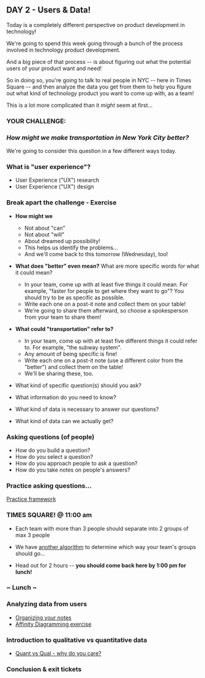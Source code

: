## DAY 2 - Users & Data!

Today is a completely different perspective on product development in technology!

We're going to spend this week going through a bunch of the process involved in technology product development.

And a big piece of that process -- is about figuring out what the potential users of your product want and need!

So in doing so, you're going to talk to real people in NYC -- here in Times Square -- and then analyze the data you get from them to help you figure out what kind of technology product you want to come up with, as a team!

This is a lot more complicated than it *might* seem at first...

### **YOUR CHALLENGE:**
### *How might we make transportation in New York City better?*

We're going to consider this question in a few different ways today.

### What is "user experience"?

* User Experience ("UX") research
* User Experience ("UX") design

### Break apart the challenge - Exercise

* **How might we**
  * Not about "can"
  * Not about "will"
  * About dreamed up possibility!
  * This helps us identify the problems...
  * And we'll come back to this tomorrow (Wednesday), too!

* **What does "better" even mean?** What are more specific words for what it could mean?
  * In your team, come up with at least five things it could mean. For example, "faster for people to get where they want to go"? You should try to be as specific as possible.
  * Write each one on a post-it note and collect them on your table!
  * We're going to share them afterward, so choose a spokesperson from your team to share them!

* **What could "transportation" refer to?**
  * In your team, come up with at least five different things it could refer to. For example, "the subway system".
  * Any amount of being specific is fine!
  * Write each one on a post-it note (use a different color from the "better") and collect them on the table!
  * We'll be sharing these, too.

* What kind of specific question(s) should you ask?
* What information do you need to know?
* What kind of data is necessary to answer our questions?
* What kind of data can we actually get?

### Asking questions (of people)

* How do you build a question?
* How do you select a question?
* How do you approach people to ask a question?
* How do you take notes on people's answers?


### Practice asking questions...

[Practice framework](day_2_exercise_2.md)

### TIMES SQUARE! @ 11:00 am

* Each team with more than 3 people should separate into 2 groups of max 3 people
* We have [another algorithm]() to determine which way your team's groups should go...

* Head out for 2 hours -- **you should come back here by 1:00 pm for lunch!**

### ~ Lunch ~

### Analyzing data from users

* [Organizing your notes](day_2_exercise_3.md)
* [Affinity Diagramming exercise](day_2_exercise_4.md)

### Introduction to qualitative vs quantitative data

* [Quant vs Qual - why do you care?](quant_vs_qual_data.md)

### Conclusion & exit tickets
